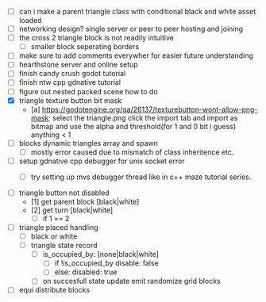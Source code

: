 - [ ] can i make a parent triangle class with conditional black and white asset loaded
- [ ] networking design? single server or peer to peer hosting and joining
- [ ] the cross 2 triangle block is not readily intuitive
    - [ ] smaller block seperating borders
- [ ] make sure to add comments everywher for easier future understanding
- [ ] hearthstone server and online setup
- [ ] finish candy crush godot tutorial
- [ ] finish ntw cpp gdnative tutorial
- [ ] figure out nested packed scene how to do
- [x] triangle texture button bit mask
    - [a] https://godotengine.org/qa/26137/texturebutton-wont-allow-png-mask: select the triangle.png click the import tab and import as bitmap and use the alpha and threshold(for 1 and 0 bit i guess) anything < 1
- [ ] blocks dynamic triangles array and spawn
    - [ ] mostly error caused due to mismatch of class inheritence etc.
- [ ] setup gdnative cpp debugger for unix socket error
    - [ ] try setting up mvs debugger thread like in c++ maze tutorial series.


- [ ] triangle button not disabled
    - [1] get parent block [black|white]
    - [2] get turn [black|white]
        - [ ] if 1 == 2 

- [ ] triangle placed handling
    - [ ] black or white
    - [ ] triangle state record
        - [ ] is_occupied_by: [none|black|white]
            - [ ] if !is_occupied_by disable: false
            - [ ] else: disabled: true
        - [ ] on succesfull state update emit randomize grid blocks

- [ ] equi distribute blocks